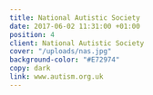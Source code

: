 ```yaml
---
title: National Autistic Society
date: 2017-06-02 11:31:00 +01:00
position: 4
client: National Autistic Society
cover: "/uploads/nas.jpg"
background-color: "#E72974"
copy: dark
link: www.autism.org.uk
---
```


